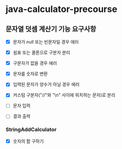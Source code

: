 # java-calculator-precourse

## 문자열 덧셈 계산기 기능 요구사항

+ [x] 문자가 null 또는 빈문자일 경우 에러
+ [x] 쉼표 또는 콜론으로 구분자 분리
+ [x] 구분자가 없을 경우 에러
+ [x] 문자를 숫자로 변환
+ [x] 입력된 문자가 양수가 아닐 경우 에러
+ [x] 커스텀 구분자("//"와 "\n" 사이에 위치하는 문자)로 분리
+ [ ] 문자 입력
+ [ ] 결과 출력


### StringAddCalculator
+ [x] 숫자의 합 구하기

